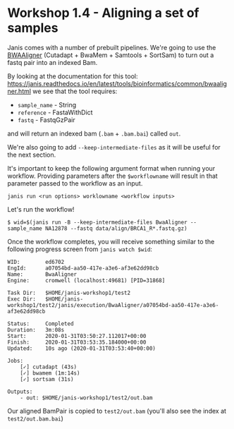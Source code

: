 # Workshop 1.4 - Aligning a set of samples

Janis comes with a number of prebuilt pipelines. We're going to use the [BWAAligner](https://janis.readthedocs.io/en/latest/tools/bioinformatics/common/bwaaligner.html) (Cutadapt + BwaMem + Samtools + SortSam) to turn out a fastq pair into an indexed Bam.

By looking at the documentation for this tool: https://janis.readthedocs.io/en/latest/tools/bioinformatics/common/bwaaligner.html we see that the tool requires:

- `sample_name` - String
- `reference` - FastaWithDict
- `fastq` - FastqGzPair

and will return an indexed bam (`.bam` + `.bam.bai`) called `out`.

We're also going to add `--keep-intermediate-files` as it will be useful for the next section.

It's important to keep the following argument format when running your workflow. Providing parameters after the `$workflowname` will result in that parameter passed to the workflow as an input.

```
janis run <run options> worklowname <workflow inputs>
```


Let's run the workflow!

```
$ wid=$(janis run -B --keep-intermediate-files BwaAligner --sample_name NA12878 --fastq data/align/BRCA1_R*.fastq.gz)
```

Once the workflow completes, you will receive something similar to the following progress screen from `janis watch $wid`:

```
WID:        ed6702
EngId:      a07054bd-aa50-417e-a3e6-af3e62dd98cb
Name:       BwaAligner
Engine:     cromwell (localhost:49681) [PID=31868]

Task Dir:   $HOME/janis-workshop1/test2
Exec Dir:   $HOME/janis-workshop1/test2/janis/execution/BwaAligner/a07054bd-aa50-417e-a3e6-af3e62dd98cb

Status:     Completed
Duration:   3m:08s
Start:      2020-01-31T03:50:27.112017+00:00
Finish:     2020-01-31T03:53:35.184000+00:00
Updated:    10s ago (2020-01-31T03:53:40+00:00)

Jobs: 
    [✓] cutadapt (43s)
    [✓] bwamem (1m:14s)
    [✓] sortsam (31s)       

Outputs:
    - out: $HOME/janis-workshop1/test2/out.bam
```

Our aligned BamPair is copied to `test2/out.bam` (you'll also see the index at `test2/out.bam.bai`)